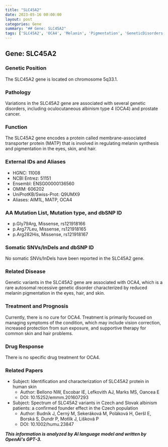 ```yaml
---
title: "SLC45A2"
date: 2023-05-16 00:00:00
layout: post
categories: Gene
summary: "## Gene: SLC45A2"
tags: ['SLC45A2', 'OCA4', 'Melanin', 'Pigmentation', 'GeneticDisorders', 'MissenseMutation', 'Treatment', 'Prognosis']
---
```


## Gene: SLC45A2

### Genetic Position
The SLC45A2 gene is located on chromosome 5q33.1.

### Pathology
Variations in the SLC45A2 gene are associated with several genetic disorders, including oculocutaneous albinism type 4 (OCA4) and prostate cancer.

### Function
The SLC45A2 gene encodes a protein called membrane-associated transporter protein (MATP) that is involved in regulating melanin synthesis and pigmentation in the eyes, skin, and hair.

### External IDs and Aliases
- HGNC: 11008
- NCBI Entrez: 51151
- Ensembl: ENSG00000136560
- OMIM: 606202
- UniProtKB/Swiss-Prot: Q9UMX9
- Aliases: AIM1L, MATP, OCA4

### AA Mutation List, Mutation type, and dbSNP ID
- p.Gly79Arg, Missense, rs121918166
- p.Arg77Leu, Missense, rs121918165
- p.Arg282His, Missense, rs121918167

### Somatic SNVs/InDels and dbSNP ID
No somatic SNVs/InDels have been reported in the SLC45A2 gene.

### Related Disease
Genetic variants in the SLC45A2 gene are associated with OCA4, which is a rare autosomal recessive genetic disorder characterized by reduced melanin pigmentation in the eyes, hair, and skin.

### Treatment and Prognosis
Currently, there is no cure for OCA4. Treatment is primarily focused on managing symptoms of the condition, which may include vision correction, increased protection from sun exposure, and supportive therapy for common skin and hair problems.

### Drug Response
There is no specific drug treatment for OCA4.

### Related Papers
- Subject: Identification and characterization of SLC45A2 protein in human skin
  - Author: Bellono NW, Escobar IE, Lefkovith AJ, Marks MS, Oancea E
  - DOI: 10.15252/emmm.201607293
- Subject: Spectrum of SLC45A2 variants in Czech and Slovak albinism patients: a confirmed founder effect in the Czech population
  - Author: Budník J, Černý M, Sekeráková M, Poláková H, Geršl E, Borská S, Dundr P, Motlík J, Lišková P
  - DOI: 10.1002/humu.23847

**_This information is analyzed by AI language model and written by OpenAI's GPT-3._**